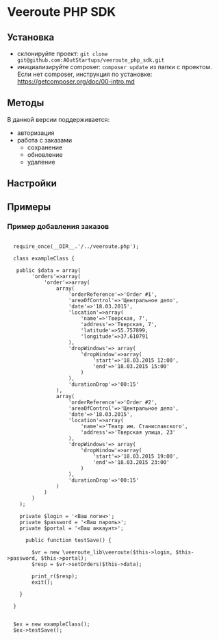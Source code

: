 # Veeroute PHP SDK

## Установка
  * склонируйте проект: `git clone git@github.com:AOutStartups/veeroute_php_sdk.git`
  * инициализируйте composer: `composer update` из папки с проектом. Если нет composer, инструкция по установке: https://getcomposer.org/doc/00-intro.md

## Методы
В данной версии поддерживается:
* авторизация
* работа с заказами
    * сохранение
    * обновление
    * удаление

## Настройки



## Примеры
### Пример добавления заказов
```
  
  require_once(__DIR__.'/../veeroute.php');
  
  class exampleClass {
  
   public $data = array(
        'orders'=>array(
            'order'=>array(
                array(
                    'orderReference'=>'Order #1',
                    'areaOfControl'=>'Центральное депо',
                    'date'=>'18.03.2015',
                    'location'=>array(
                        'name'=>'Тверская, 7',
                        'address'=>'Тверская, 7',
                        'latitude'=>55.757899,
                        'longitude'=>37.610791
                    ),
                    'dropWindows'=> array(
                        'dropWindow'=>array(
                            'start'=>'18.03.2015 12:00',
                            'end'=>'18.03.2015 15:00'
                        )
                    ),
                    'durationDrop'=>'00:15'
                ),
                array(
                    'orderReference'=>'Order #2',
                    'areaOfControl'=>'Центральное депо',
                    'date'=>'18.03.2015',
                    'location'=>array(
                        'name'=>'Театр им. Станиславского',
                        'address'=>'Тверская улица, 23'
                    ),
                    'dropWindows'=> array(
                        'dropWindow'=>array(
                            'start'=>'18.03.2015 19:00',
                            'end'=>'18.03.2015 23:00'
                        )
                    ),
                    'durationDrop'=>'00:15'
                )
            )
        )
    );
    
    private $login = '<Ваш логин>';
    private $password = '<Ваш пароль>';
    private $portal = '<Ваш аккаунт>';
    
      public function testSave() {

        $vr = new \veeroute_lib\veeroute($this->login, $this->password, $this->portal);
        $resp = $vr->setOrders($this->data);

        print_r($resp);
        exit();
    
    }
    
  }
  
  
  $ex = new exampleClass();
  $ex->testSave();
    
```
